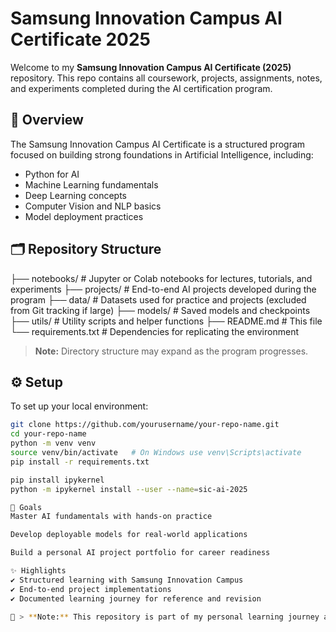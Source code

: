 # Samsung Innovation Campus AI Certificate 2025

Welcome to my **Samsung Innovation Campus AI Certificate (2025)** repository. This repo contains all coursework, projects, assignments, notes, and experiments completed during the AI certification program.

## 📜 Overview

The Samsung Innovation Campus AI Certificate is a structured program focused on building strong foundations in Artificial Intelligence, including:

- Python for AI
- Machine Learning fundamentals
- Deep Learning concepts
- Computer Vision and NLP basics
- Model deployment practices

## 🗂️ Repository Structure

├── notebooks/ # Jupyter or Colab notebooks for lectures, tutorials, and experiments
├── projects/ # End-to-end AI projects developed during the program
├── data/ # Datasets used for practice and projects (excluded from Git tracking if large)
├── models/ # Saved models and checkpoints
├── utils/ # Utility scripts and helper functions
├── README.md # This file
└── requirements.txt # Dependencies for replicating the environment


> **Note:** Directory structure may expand as the program progresses.

## ⚙️ Setup

To set up your local environment:

```bash
git clone https://github.com/yourusername/your-repo-name.git
cd your-repo-name
python -m venv venv
source venv/bin/activate   # On Windows use venv\Scripts\activate
pip install -r requirements.txt

pip install ipykernel
python -m ipykernel install --user --name=sic-ai-2025

🎯 Goals
Master AI fundamentals with hands-on practice

Develop deployable models for real-world applications

Build a personal AI project portfolio for career readiness

✨ Highlights
✔️ Structured learning with Samsung Innovation Campus
✔️ End-to-end project implementations
✔️ Documented learning journey for reference and revision

📝 > **Note:** This repository is part of my personal learning journey and portfolio development under Samsung Innovation Campus AI Certificate 2025.
